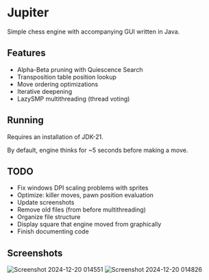 # Jupiter
Simple chess engine with accompanying GUI written in Java.

## Features
- Alpha-Beta pruning with Quiescence Search
- Transposition table position lookup
- Move ordering optimizations
- Iterative deepening
- LazySMP multithreading (thread voting)

## Running
Requires an installation of JDK-21.

By default, engine thinks for ~5 seconds before making a move.

## TODO
- Fix windows DPI scaling problems with sprites
- Optimize: killer moves, pawn position evaluation
- Update screenshots
- Remove old files (from before multithreading)
- Organize file structure
- Display square that engine moved from graphically
- Finish documenting code

## Screenshots
![Screenshot 2024-12-20 014551](https://github.com/user-attachments/assets/49d0751e-ca2f-4777-a1f0-f6982b322109)
![Screenshot 2024-12-20 014826](https://github.com/user-attachments/assets/64708562-02ed-48bd-a771-c923e1336437)
